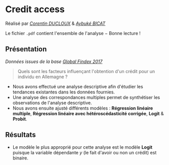 # Credit access

Réalisé par *[Corentin DUCLOUX](https://github.com/CDucloux)* & *[Aybuké BICAT](https://github.com/aybuke-b)*

Le fichier `.pdf` contient l'ensemble de l'analyse $-$ Bonne lecture !

## Présentation

*Données issues de la base [Global Findex 2017](https://www.worldbank.org/en/publication/globalfindex)*

> Quels sont les facteurs influençant l'obtention d'un crédit pour un individu en Allemagne ?

- Nous avons effectué une analyse descriptive afin d'étudier les tendances existantes dans les données fournies.
- Une analyse des correspondances multiples permet de synthétiser les observations de l'analyse descriptive.
- Nous avons ensuite ajusté différents modèles : **Régression linéaire multiple**, **Régression linéaire avec hétéroscédasticité corrigée**, **Logit** & **Probit**.

## Résultats

- Le modèle le plus approprié pour cette analyse est le modèle **Logit** puisque la variable dépendante $y$ (le fait d'avoir ou non un crédit) est binaire.

